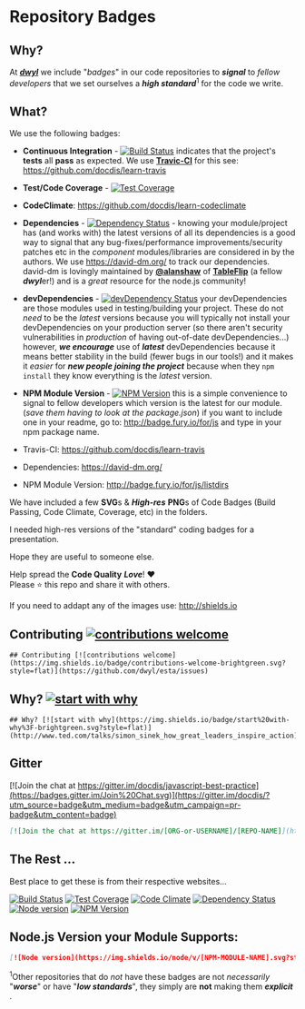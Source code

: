 Repository Badges
===========

## Why?

At [***dwyl***](https://github.com/dwyl) we include "*badges*" in our code repositories to ***signal*** to *fellow
developers* that we set ourselves a ***high standard***<sup>1</sup> for the code we write.

## What?

We use the following badges:

+ **Continuous Integration** - [![Build Status](https://travis-ci.org/dwyl/esta.png?branch=master)](https://travis-ci.org/dwyl/esta) indicates that the project's **tests** all **pass** as expected. We use [**Travic-CI**](https://github.com/docdis/learn-travis) for this see: https://github.com/docdis/learn-travis

+ **Test/Code Coverage** - [![Test Coverage](https://codeclimate.com/github/dwyl/esta/badges/coverage.svg)](https://codeclimate.com/github/dwyl/esta)

+ **CodeClimate**: https://github.com/docdis/learn-codeclimate

+ **Dependencies** - [![Dependency Status](https://david-dm.org/dwyl/esta.svg)](https://david-dm.org/dwyl/esta) - knowing your module/project has (and works with) the latest versions of all its dependencies is a good way to signal that any bug-fixes/performance improvements/security patches etc in the *component* modules/libraries are considered in by the authors.
We use https://david-dm.org/ to track our dependencies. david-dm is lovingly maintained by [**@alanshaw**](https://github.com/alanshaw) of [**TableFlip**](http://tableflip.io/) (a fellow ***dwyl***er!) and is a *great* resource for the node.js community!

+ **devDependencies** - [![devDependency Status](https://david-dm.org/dwyl/esta/dev-status.svg)](https://david-dm.org/dwyl/esta#info=devDependencies) your devDependencies are those modules used in testing/building your project. These do not *need* to be the *latest* versions because you will typically not install your devDependencies on your production server (so there aren't security vulnerabilities in *production* of having out-of-date devDependencies...) however, ***we encourage*** use of ***latest*** devDependencies because it means better stability in the build (fewer bugs in our tools!) and it makes it *easier* for ***new people joining the project*** because when they `npm install` they know everything is the *latest* version.

+ **NPM Module Version** - [![NPM Version](https://badge.fury.io/js/esta.svg?style=flat)](https://npmjs.org/package/esta) this is a simple convenience to signal to fellow developers which version is the latest for our module. (*save them having to look at the package.json*) if you want to include one in your readme, go to: http://badge.fury.io/for/js and type in your npm package name.

+ Travis-CI: https://github.com/docdis/learn-travis

+ Dependencies: https://david-dm.org/
+ NPM Module Version: http://badge.fury.io/for/js/listdirs

We have included a few **SVG**s &amp; ***High-res*** **PNG**s of Code Badges (Build Passing, Code Climate, Coverage, etc) in the folders.

I needed high-res versions of the "standard" coding badges for a presentation.

Hope they are useful to someone else.

Help spread the **Code Quality** ***Love***! :heart:  
Please :star: this repo and share it with others.

If you need to addapt any of the images use: http://shields.io

## Contributing [![contributions welcome](https://img.shields.io/badge/contributions-welcome-brightgreen.svg?style=flat)](https://github.com/dwyl/esta/fork)

```code
## Contributing [![contributions welcome](https://img.shields.io/badge/contributions-welcome-brightgreen.svg?style=flat)](https://github.com/dwyl/esta/issues)

```

## Why? [![start with why](https://img.shields.io/badge/start%20with-why%3F-brightgreen.svg?style=flat)](http://www.ted.com/talks/simon_sinek_how_great_leaders_inspire_action)

```code
## Why? [![start with why](https://img.shields.io/badge/start%20with-why%3F-brightgreen.svg?style=flat)](http://www.ted.com/talks/simon_sinek_how_great_leaders_inspire_action)
```

## Gitter

[![Join the chat at https://gitter.im/docdis/javascript-best-practice](https://badges.gitter.im/Join%20Chat.svg)](https://gitter.im/docdis/?utm_source=badge&utm_medium=badge&utm_campaign=pr-badge&utm_content=badge)

```md
[![Join the chat at https://gitter.im/[ORG-or-USERNAME]/[REPO-NAME]](https://badges.gitter.im/Join%20Chat.svg)](https://gitter.im/docdis/?utm_source=badge&utm_medium=badge&utm_campaign=pr-badge&utm_content=badge)
```

## The Rest ...

Best place to get these is from their respective websites...

[![Build Status](https://travis-ci.org/dwyl/esta.png?branch=master)](https://travis-ci.org/dwyl/esta)
[![Test Coverage](https://codeclimate.com/github/dwyl/esta/badges/coverage.svg)](https://codeclimate.com/github/dwyl/esta)
[![Code Climate](https://codeclimate.com/github/dwyl/esta/badges/gpa.svg)](https://codeclimate.com/github/dwyl/esta)
[![Dependency Status](https://david-dm.org/dwyl/esta.svg)](https://david-dm.org/dwyl/esta)
[![Node version](https://img.shields.io/node/v/esta.svg?style=flat)](http://nodejs.org/download/)
[![NPM Version](https://badge.fury.io/js/esta.svg?style=flat)](https://npmjs.org/package/esta)


## Node.js Version your Module Supports:

```md
[![Node version](https://img.shields.io/node/v/[NPM-MODULE-NAME].svg?style=flat)](http://nodejs.org/download/)
```

<sup>1</sup>Other repositories that do *not* have these badges are not *necessarily* "***worse***" or have "***low standards***", they simply are **not** making them ***explicit*** .
